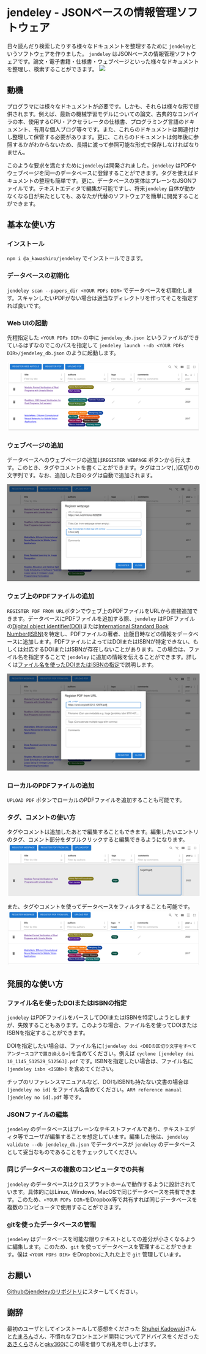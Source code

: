 # jendeley - JSONベースの情報管理ソフトウェア

日々読んだり検索したりする様々なドキュメントを整理するために `jendeley`というソフトウェアを作りました。 `jendeley` はJSONベースの情報管理ソフトウェアです。論文・電子書籍・仕様書・ウェブページといった様々なドキュメントを整理し、検索することができます。
 <a href="https://github.com/akawashiro/jendeley"><img src="https://github-link-card.s3.ap-northeast-1.amazonaws.com/akawashiro/jendeley.png" width="460px"></a> 


## 動機
プログラマには様々なドキュメントが必要です。しかも、それらは様々な形で提供されます。例えば、最新の機械学習モデルについての論文、古典的なコンパイラの本、使用するCPU・アクセラレータの仕様書、プログラミング言語のドキュメント、有用な個人ブログ等々です。また、これらのドキュメントは関連付けし整理して保管する必要があります。更に、これらのドキュメントは何年後に参照するかがわからないため、長期に渡って参照可能な形式で保存しなければなりません。

このような要求を満たすために`jendeley`は開発されました。`jendeley` はPDFやウェブページを同一のデータベースに登録することができます。タグを使えばドキュメントの整理も簡単です。更に、データベースの実体はプレーンなJSONファイルです。テキストエディタで編集が可能ですし、将来`jendeley` 自体が動かなくなる日が来たとしても、あなたが代替のソフトウェアを簡単に開発することができます。

## 基本な使い方
### インストール
`npm i @a_kawashiro/jendeley` でインストールできます。
### データベースの初期化
`jendeley scan --papers_dir <YOUR PDFs DIR>` でデータベースを初期化します。スキャンしたいPDFがない場合は適当なディレクトリを作ってそこを指定すれば良いです。
### Web UIの起動
先程指定した `<YOUR PDFs DIR>` の中に `jendeley_db.json` というファイルができているはずなのでこのパスを指定して `jendeley launch --db <YOUR PDFs DIR>/jendeley_db.json` のように起動します。 

![Web UI](./webui.png "Web UI")
### ウェブページの追加
データベースへのウェブページの追加は`REGISTER WEBPAGE` ボタンから行えます。このとき、タグやコメントを書くことができます。タグはコンマ(`,`)区切りの文字列です。なお、追加した日のタグは自動で追加されます。

![Register webpage](./register_webpage.png "Register webpage")
### ウェブ上のPDFファイルの追加
`REGISTER PDF FROM URL`ボタンでウェブ上のPDFファイルをURLから直接追加できます。データベースにPDFファイルを追加する際、`jendeley` はPDFファイルの[Digital object identifier(DOI)](https://www.doi.org/)または[International Standard Book Number(ISBN)](https://en.wikipedia.org/wiki/ISBN)を特定し、PDFファイルの著者、出版日時などの情報をデータベースに追加します。PDFファイルによってはDOIまたはISBNが特定できない、もしくは対応するDOIまたはISBNが存在しないことがあります。この場合は、ファイル名を指定することで `jendeley` に追加の情報を伝えることができます。詳しくは[ファイル名を使ったDOIまたはISBNの指定](#ファイル名を使ったDOIまたはISBNの指定)で説明します。

![Register PDF from URL](register_pdf_from_url.png "Register PDF from URL")
### ローカルのPDFファイルの追加
`UPLOAD PDF` ボタンでローカルのPDFファイルを追加することも可能です。
### タグ、コメントの使い方
タグやコメントは追加したあとで編集することもできます。編集したいエントリのタグ、コメント部分をダブルクリックすると編集できるようになります。
![Edit comments](edit_comments.png "Edit comments")

また、タグやコメントを使ってデータベースをフィルタすることも可能です。
![Filter by tag](filter_by_tag.png "Filter by tag")

## 発展的な使い方
### ファイル名を使ったDOIまたはISBNの指定
`jendeley` はPDFファイルをパースしてDOIまたはISBNを特定しようとしますが、失敗することもあります。このような場合、ファイル名を使ってDOIまたはISBNを指定することができます。

DOIを指定したい場合は、ファイル名に`[jendeley doi <DOIの区切り文字をすべてアンダースコアで置き換える>]`を含めてください。例えば `cyclone [jendeley doi 10_1145_512529_512563].pdf` です。ISBNを指定したい場合は、ファイル名に `[jendeley isbn <ISBN>]` を含めてください。

チップのリファレンスマニュアルなど、DOIもISBNも持たない文書の場合は `[jendeley no id]` をファイル名含めてください。`ARM reference manual [jendeley no id].pdf` 等です。

### JSONファイルの編集
`jendeley` のデータベースはプレーンなテキストファイルであり、テキストエディタ等でユーザが編集することを想定しています。編集した後は、`jendeley validate --db jendeley_db.json` でデータベースが `jendeley` のデータベースとして妥当なものであることをチェックしてください。

### 同じデータベースの複数のコンピュータでの共有
`jendeley` のデータベースはクロスプラットホームで動作するように設計されています。具体的にはLinux, Windows, MacOSで同じデータベースを共有できます。このため、`<YOUR PDFs DIR>`をDropbox等で共有すれば同じデータベースを複数のコンピュータで使用することができます。

### gitを使ったデータベースの管理
`jendeley` はデータベースを可能な限りテキストとしての差分が小さくなるように編集します。このため、`git` を使ってデータベースを管理することができます。僕は `<YOUR PDFs DIR>` をDropboxに入れた上で `git` 管理しています。

## お願い
[Githubのjendeleyのリポジトリ](https://github.com/akawashiro/jendeley)にスターしてください。

## 謝辞
最初のユーザとしてインストールして感想をくださった [Shuhei Kadowaki](https://twitter.com/kdwkshh)さんと[たまろん](https://twitter.com/tamaroning)さん、不慣れなフロントエンド開発についてアドバイスをくださった[あさくら](https://twitter.com/asakura_dev)さんと[gky360](https://twitter.com/gky360)にこの場を借りてお礼を申し上げます。